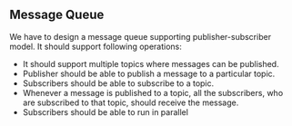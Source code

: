 ## Message Queue
We have to design a message queue supporting publisher-subscriber model. It should support following operations:

- It should support multiple topics where messages can be published. 
- Publisher should be able to publish a message to a particular topic. 
- Subscribers should be able to subscribe to a topic. 
- Whenever a message is published to a topic, all the subscribers, who are subscribed to that topic, should receive the message. 
- Subscribers should be able to run in parallel